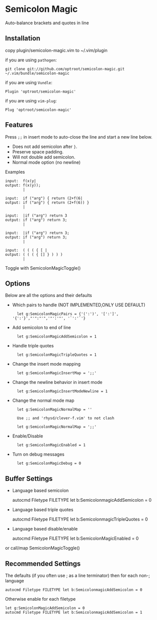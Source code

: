 Semicolon Magic
===============

Auto-balance brackets and quotes in line

Installation
------------
copy plugin/semicolon-magic.vim to ~/.vim/plugin

if you are using `pathogen`:

    git clone git://github.com/optroot/semicolon-magic.git ~/.vim/bundle/semicolon-magic

if you are using `Vundle`:

    Plugin 'optroot/semicolon-magic'

if you are using `vim-plug`:

    Plug 'optroot/semicolon-magic'


Features
--------

Press `;;` in insert mode to auto-close the line and start a new line below.

* Does not add semicolon after `}`.
* Preserve space padding.
* Will not double add semicolon.
* Normal mode option (no newline)

Examples

    input:  f(x(y|
    output: f(x(y));
            |

    input:  if ("arg") { return (2+f(6|
    output: if ("arg") { return (2+f(6)) }
            |

    input:  |if ("arg") return 3
    output: if ("arg") return 3;
            |

    input:  |if ("arg") return 3;
    output: if ("arg") return 3;
            |

    input:  ( ( ( { [ |
    output: ( ( ( { [] } ) ) )
            |


Toggle with SemicolonMagicToggle()

Options
-------

Below are all the options and their defaults

* Which pairs to handle (NOT IMPLEMENTED,ONLY USE DEFAULT)

        let g:SemicolonMagicPairs = {'(':')', '[':']', '{':'}',"'":"'",'"':'"', '`':'`'}

* Add semicolon to end of line

        let g:SemicolonMagicAddSemicolon = 1

* Handle triple quotes

        let g:SemicolonMagicTripleQuotes = 1

* Change the insert mode mapping

        let g:SemicolonMagicInsertMap = ';;'

* Change the newline behavior in insert mode

        let g:SemicolonMagicInsertModeNewline = 1

* Change the normal mode map

        let g:SemicolonMagicNormalMap = ''

        Use ;; and 'rhysd/clever-f.vim' to not clash

        let g:SemicolonMagicNormalMap = ';;'

* Enable/Disable

        let g:SemicolonMagicEnabled = 1

* Turn on debug messages

        let g:SemicolonMagicDebug = 0


Buffer Settings
---------------

* Language based semicolon

    autocmd Filetype FILETYPE let b:SemicolonmagicAddSemicolon = 0

* Language based triple quotes

    autocmd Filetype FILETYPE let b:SemicolonmagicTripleQuotes = 0

* Language based disable/enable

    autocmd Filetype FILETYPE let b:SemicolonMagicEnabled = 0

or call/map SemicolonMagicToggle()


Recommended Settings
--------------------

The defaults (if you often use ; as a line terminator) then for each non-; language

    autocmd Filetype FILETYPE let b:SemicolonmagicAddSemicolon = 0

Otherwise enable for each filetype

    let g:SemicolonMagicAddSemicolon = 0
    autocmd Filetype FILETYPE let b:SemicolonmagicAddSemicolon = 1


